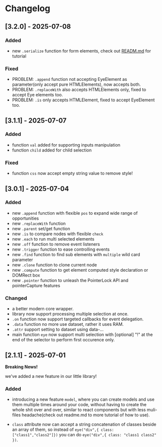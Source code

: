# Changelog

## [3.2.0] - 2025-07-08

### Added

 - new `.serialize` function for form elements, check out [READM.md](./readme.md) for tutorial

### Fixed

 - PROBLEM: `.append` function not accepting EyeElement as parameter(only accept pure HTMLElements), now accepts both.
 - PROBLEM: `.replaceWith` also accepts HTMLElements only, fixed to accept Eye elements too.
 - PROBLEM: `.is` only accepts HTMLElement, fixed to accept EyeElement too.

## [3.1.1] - 2025-07-07

### Added

 - function `val` added for supporting inputs manipulation
 - function `child` added for child selection

### Fixed

 - function `css` now accept empty string value to remove style!

## [3.0.1] - 2025-07-04

### Added

 - new `.append` function with flexible `pos` to expand wide range of opportunities
 - new `.replaceWith` function
 - new `.parent` set/get function
 - new `.is` to compare nodes with flexible `check`
 - new `.each` to run multi selected elements
 - new `.off` function to remove event listeners
 - new `.trigger` function to ease controlling events
 - new `.find` function to find sub elements with `multiple` wild card parameter
 - new `.clone` function to clone current node
 - new `.compute` function to get element computed style declaration or DOMRect box
 - new `.pointer` function to unleash the PointerLock API and pointerCapture features 

### Changed

 - a better modern core wrapper.
 - library now support processing multiple selection at once.
 - `.on` function now support targeted callbacks for event delegation.
 - `.data` function no more use dataset, rather it uses RAM.
 - `.attr` support setting to dataset using data-...
 - main function `eye` now support multi selection with [optional] "!" at the end of the selector to perform first occurence only.

## [2.1.1] - 2025-07-01

**Breaking News!**

we've added a new feature in our little library!

### Added

 - introducing a new feature `model`, where you can create models and use them multiple times around your code, without having to create the whole shit over and over, similar to react components but with less muli-files headache(check out readme.md to more tutorial of how to use).

 - `class` attribute now can accept a string concatenation of classes beside an array of them, so instead of `eye("div",{ class: ["class1","class2"]})` you can do `eye("div",{ class: "class1 class2" })`.